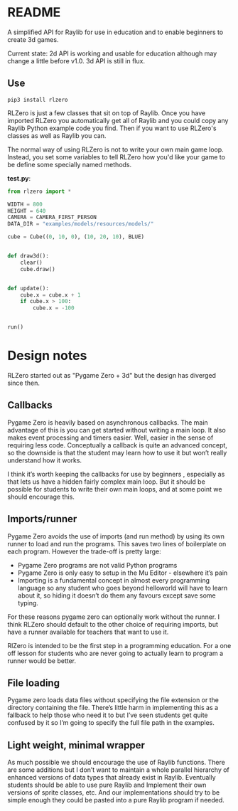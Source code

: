 # README

A simplified API for Raylib for use in education and to enable beginners to create 3d games.

Current state: 2d API is working and usable for education although may change a little before v1.0. 3d API is still in
flux.

## Use

```
pip3 install rlzero
```

RLZero is just a few classes that sit on top of Raylib. Once you have imported RLZero you automatically get all of
Raylib and you could copy any Raylib Python example code you find. Then if you want to use RLZero's classes as well as
Raylib you can.

The normal way of using RLZero is not to write your own main game loop. Instead, you set some variables to tell RLZero
how you'd like your game to be define some specially named methods.

**test.py**:

```python
from rlzero import *

WIDTH = 800
HEIGHT = 640
CAMERA = CAMERA_FIRST_PERSON
DATA_DIR = "examples/models/resources/models/"

cube = Cube((0, 10, 0), (10, 20, 10), BLUE)


def draw3d():
    clear()
    cube.draw()


def update():
    cube.x = cube.x + 1
    if cube.x > 100:
        cube.x = -100


run()
```

# Design notes

RLZero started out as "Pygame Zero + 3d" but the design has diverged since then.

## Callbacks

Pygame Zero is heavily based on asynchronous callbacks. The main advantage of this is you can get started without
writing a main loop. It also makes event processing and timers easier. Well, easier in the sense of requiring less code.
Conceptually a callback is quite an advanced concept, so the downside is that the student may learn how to use it but
won’t really understand how it works.

I think it’s worth keeping the callbacks for use by beginners , especially as that lets us have a hidden fairly complex
main loop. But it should be possible for students to write their own main loops, and at some point we should encourage
this.

## Imports/runner

Pygame Zero avoids the use of imports (and run method) by using its own runner to load and run the programs. This saves
two lines of boilerplate on each program. However the trade-off is pretty large:

* Pygame Zero programs are not valid Python programs
* Pygame Zero is only easy to setup in the Mu Editor - elsewhere it’s pain
* Importing is a fundamental concept in almost every programming language so any student who goes beyond helloworld will
  have to learn about it, so hiding it doesn’t do them any favours except save some typing.

For these reasons pygame zero can optionally work without the runner. I think RLZero should default to the other choice
of requiring imports, but have a runner available for teachers that want to use it.

RlZero is intended to be the first step in a programming education. For a one off lesson for students who are never
going to actually learn to program a runner would be better.

## File loading

Pygame zero loads data files without specifying the file extension or the directory containing the file. There’s little
harm in implementing this as a fallback to help those who need it to but I’ve seen students get quite confused by it so I’m
going to specify the full file path in the examples.

## Light weight, minimal wrapper

As much possible we should encourage the use of Raylib functions. There are some additions but I don’t want to maintain
a whole parallel hierarchy of enhanced versions of data types that already exist in Raylib. Eventually students should
be able to use pure Raylib and Implement their own versions of sprite classes, etc. And our implementations should try
to be simple enough they could be pasted into a pure Raylib program if needed.